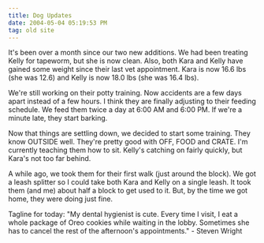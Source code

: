 ```yaml
---
title: Dog Updates
date: 2004-05-04 05:19:53 PM
tag: old site
---
```


It's been over a month since our two new additions. We had been treating Kelly for tapeworm, but she is now clean. Also, both Kara and Kelly have gained some weight since their last vet appointment. Kara is now 16.6 lbs (she was 12.6) and Kelly is now 18.0 lbs (she was 16.4 lbs).

We're still working on their potty training. Now accidents are a few days apart instead of a few hours. I think they are finally adjusting to their feeding schedule. We feed them twice a day at 6:00 AM and 6:00 PM. If we're a minute late, they start barking.

Now that things are settling down, we decided to start some training. They know OUTSIDE well. They're pretty good with OFF, FOOD and CRATE. I'm currently teaching them how to sit. Kelly's catching on fairly quickly, but Kara's not too far behind.

A while ago, we took them for their first walk (just around the block). We got a leash splitter so I could take both Kara and Kelly on a single leash. It took them (and me) about half a block to get used to it. But, by the time we got home, they were doing just fine.

Tagline for today: "My dental hygienist is cute. Every time I visit, I eat a whole package of Oreo cookies while waiting in the lobby. Sometimes she has to cancel the rest of the afternoon's appointments." - Steven Wright
